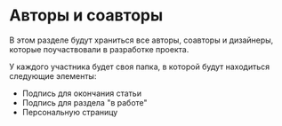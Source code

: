 # Авторы и соавторы

В этом разделе будут храниться все авторы, соавторы и дизайнеры, которые поучаствовали в разработке проекта.

У каждого участника будет своя папка, в которой будут находиться следующие элементы:

- Подпись для окончания статьи
- Подпись для раздела "в работе"
- Персональную страницу

